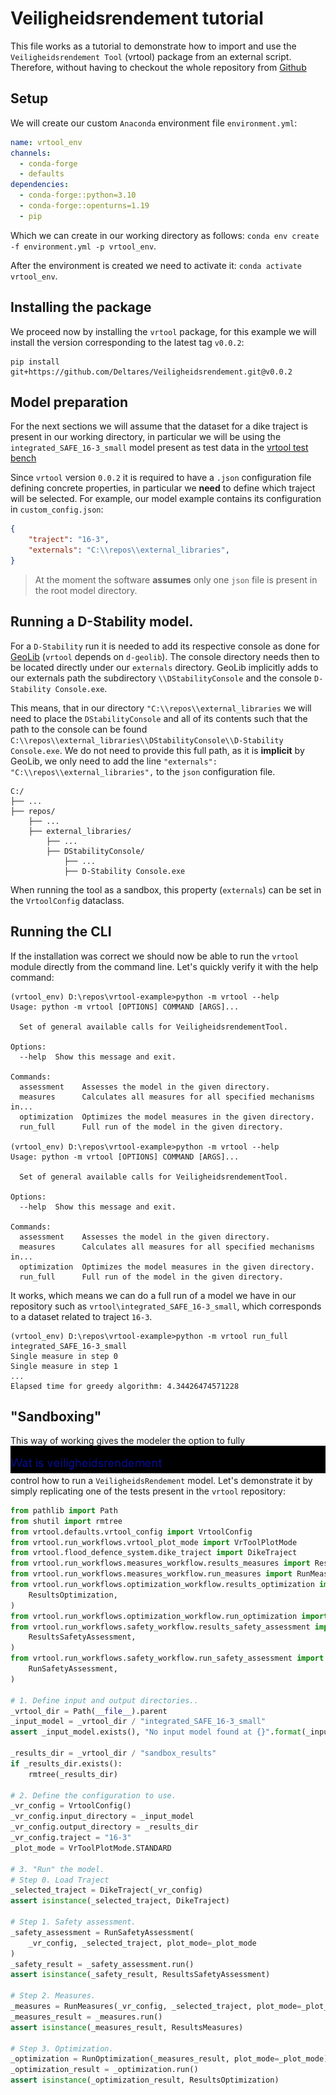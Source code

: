 # Veiligheidsrendement tutorial
This file works as a tutorial to demonstrate how to import and use the `Veiligheidsrendement Tool` (vrtool) package from an external script. Therefore, without having to checkout the whole repository from [Github](https://github.com/Deltares/Veiligheidsrendement/)

## Setup
We will create our custom `Anaconda` environment file `environment.yml`:
```yml
name: vrtool_env
channels:
  - conda-forge
  - defaults
dependencies:
  - conda-forge::python=3.10
  - conda-forge::openturns=1.19
  - pip
```
Which we can create in our working directory as follows: `conda env create -f environment.yml -p vrtool_env`.

After the environment is created we need to activate it: `conda activate vrtool_env`.

## Installing the package
We proceed now by installing the `vrtool` package, for this example we will install the version corresponding to the latest tag `v0.0.2`:

```
pip install git+https://github.com/Deltares/Veiligheidsrendement.git@v0.0.2
```
## Model preparation
For the next sections we will assume that the dataset for a dike traject is present in our working directory, in particular we will be using the `integrated_SAFE_16-3_small` model present as test data in the [vrtool test bench](https://github.com/Deltares/Veiligheidsrendement/tree/main/tests/test_data/integrated_SAFE_16-3_small)

Since `vrtool` version `0.0.2` it is required to have a `.json` configuration file defining concrete properties, in particular we **need** to define which traject will be selected. For example, our model example contains its configuration in `custom_config.json`:
```json
{
    "traject": "16-3",
    "externals": "C:\\repos\\external_libraries",
}
```
> At the moment the software **assumes** only one `json` file is present in the root model directory.

## Running a D-Stability model.
For a `D-Stability` run it is needed to add its respective console as done for [GeoLib](https://deltares.github.io/GEOLib/latest/user/setup.html) (`vrtool` depends on `d-geolib`). The console directory needs then to be located directly under our `externals` directory. GeoLib implicitly adds to our externals path the subdirectory `\\DStabilityConsole` and the console `D-Stability Console.exe`.

This means, that in our directory `"C:\\repos\\external_libraries` we will need to place the `DStabilityConsole` and all of its contents such that the path to the console can be found `C:\\repos\\external_libraries\\DStabilityConsole\\D-Stability Console.exe`. We do not need to provide this full path, as it is __implicit__ by GeoLib, we only need to add the line `"externals": "C:\\repos\\external_libraries",` to the  `json` configuration file.

```
C:/
├── ...
├── repos/
    ├── ...
    ├── external_libraries/
        ├── ...
        ├── DStabilityConsole/
            ├── ...
            ├── D-Stability Console.exe
```

When running the tool as a sandbox, this property (`externals`) can be set in the `VrtoolConfig` dataclass.


## Running the CLI
If the installation was correct we should now be able to run the `vrtool` module directly from the command line. Let's quickly verify it with the help command:

```console
(vrtool_env) D:\repos\vrtool-example>python -m vrtool --help
Usage: python -m vrtool [OPTIONS] COMMAND [ARGS]...

  Set of general available calls for VeiligheidsrendementTool.

Options:
  --help  Show this message and exit.

Commands:
  assessment    Assesses the model in the given directory.
  measures      Calculates all measures for all specified mechanisms in...
  optimization  Optimizes the model measures in the given directory.
  run_full      Full run of the model in the given directory.

(vrtool_env) D:\repos\vrtool-example>python -m vrtool --help
Usage: python -m vrtool [OPTIONS] COMMAND [ARGS]...

  Set of general available calls for VeiligheidsrendementTool.

Options:
  --help  Show this message and exit.

Commands:
  assessment    Assesses the model in the given directory.
  measures      Calculates all measures for all specified mechanisms in...
  optimization  Optimizes the model measures in the given directory.
  run_full      Full run of the model in the given directory.
```

It works, which means we can do a full run of a model we have in our repository such as `vrtool\integrated_SAFE_16-3_small`, which corresponds to a dataset related to traject `16-3`.

```console
(vrtool_env) D:\repos\vrtool-example>python -m vrtool run_full integrated_SAFE_16-3_small
Single measure in step 0
Single measure in step 1
...
Elapsed time for greedy algorithm: 4.34426474571228
```

## "Sandboxing"
This way of working gives the modeler the option to fully ![img.png](img.png)control how to run a `VeiligheidsRendement` model. Let's demonstrate it by simply replicating one of the tests present in the `vrtool` repository:

```python
from pathlib import Path
from shutil import rmtree
from vrtool.defaults.vrtool_config import VrtoolConfig
from vrtool.run_workflows.vrtool_plot_mode import VrToolPlotMode
from vrtool.flood_defence_system.dike_traject import DikeTraject
from vrtool.run_workflows.measures_workflow.results_measures import ResultsMeasures
from vrtool.run_workflows.measures_workflow.run_measures import RunMeasures
from vrtool.run_workflows.optimization_workflow.results_optimization import (
    ResultsOptimization,
)
from vrtool.run_workflows.optimization_workflow.run_optimization import RunOptimization
from vrtool.run_workflows.safety_workflow.results_safety_assessment import (
    ResultsSafetyAssessment,
)
from vrtool.run_workflows.safety_workflow.run_safety_assessment import (
    RunSafetyAssessment,
)

# 1. Define input and output directories..
_vrtool_dir = Path(__file__).parent
_input_model = _vrtool_dir / "integrated_SAFE_16-3_small"
assert _input_model.exists(), "No input model found at {}".format(_input_model)

_results_dir = _vrtool_dir / "sandbox_results"
if _results_dir.exists():
    rmtree(_results_dir)

# 2. Define the configuration to use.
_vr_config = VrtoolConfig()
_vr_config.input_directory = _input_model
_vr_config.output_directory = _results_dir
_vr_config.traject = "16-3"
_plot_mode = VrToolPlotMode.STANDARD

# 3. "Run" the model.
# Step 0. Load Traject
_selected_traject = DikeTraject(_vr_config)
assert isinstance(_selected_traject, DikeTraject)

# Step 1. Safety assessment.
_safety_assessment = RunSafetyAssessment(
    _vr_config, _selected_traject, plot_mode=_plot_mode
)
_safety_result = _safety_assessment.run()
assert isinstance(_safety_result, ResultsSafetyAssessment)

# Step 2. Measures.
_measures = RunMeasures(_vr_config, _selected_traject, plot_mode=_plot_mode)
_measures_result = _measures.run()
assert isinstance(_measures_result, ResultsMeasures)

# Step 3. Optimization.
_optimization = RunOptimization(_measures_result, plot_mode=_plot_mode)
_optimization_result = _optimization.run()
assert isinstance(_optimization_result, ResultsOptimization)
```